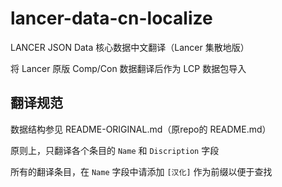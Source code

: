 # lancer-data-cn-localize
LANCER JSON Data 核心数据中文翻译（Lancer 集散地版）

将 Lancer 原版 Comp/Con 数据翻译后作为 LCP 数据包导入

## 翻译规范

数据结构参见 README-ORIGINAL.md（原repo的 README.md）

原则上，只翻译各个条目的 `Name` 和 `Discription` 字段
 
所有的翻译条目，在 `Name` 字段中请添加 `[汉化]` 作为前缀以便于查找
